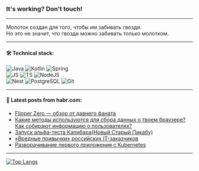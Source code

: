 ### It's working? Don't touch!

---
Молоток создан для того, чтобы им забивать гвозди. <br>
Но это не значит, что гвозди можно забивать только молотком.

---

#### 🛠️ Technical stack:

![Java](https://img.shields.io/badge/Java-informational?logo=Oracle&style=flat&logoColor=white&color=FF4500)
![Kotlin](https://img.shields.io/badge/Kotlin-informational?logo=Kotlin&style=flat&logoColor=white&color=774D97)
![Spring](https://img.shields.io/badge/SpringBoot-informational?logo=SpringBoot&style=flat&logoColor=white&color=6DB33F) <br>
![JS](https://img.shields.io/badge/JS-informational?logo=javaScript&style=flat&logoColor=black&color=F7Df1E)
![TS](https://img.shields.io/badge/TypeScript-informational?logo=typeScript&style=flat&logoColor=black&color=0667A8)
![NodeJS](https://img.shields.io/badge/NodeJS-informational?logo=node.js&style=flat&logoColor=white&color=70A760) <br>
![Nest](https://img.shields.io/badge/NestJS-informational?logo=NestJS&style=flat&logoColor=white&color=E0234E)
![PostgreSQL](https://img.shields.io/badge/PostgreSQL-informational?logo=PostgreSQL&style=flat&logoColor=white&color=DAA520)
![Git](https://img.shields.io/badge/Git-informational?logo=git&style=flat&logoColor=white&color=778899)

___

#### 💬 Latest posts from habr.com:

<!-- BLOG-POST-LIST:START -->
- [Flipper Zero — обзор от давнего фаната](https://habr.com/ru/articles/773254/?utm_source=habrahabr&utm_medium=rss&utm_campaign=773254)
- [Какие методы используются для сбора данных о твоем браузере? Как собирают информацию о пользователях?](https://habr.com/ru/articles/773242/?utm_source=habrahabr&utm_medium=rss&utm_campaign=773242)
- [Запуск альфа-теста Капибара&lpar;Новый Старый Пикабу&rpar;](https://habr.com/ru/articles/773234/?utm_source=habrahabr&utm_medium=rss&utm_campaign=773234)
- [«Вредные привычки» российских IT-заказчиков](https://habr.com/ru/companies/modusbi/articles/773206/?utm_source=habrahabr&utm_medium=rss&utm_campaign=773206)
- [Разворачивание первого приложения с Kubernetes](https://habr.com/ru/companies/quillis/articles/773198/?utm_source=habrahabr&utm_medium=rss&utm_campaign=773198)
<!-- BLOG-POST-LIST:END -->

---
[![Top Langs](https://github-readme-stats-git-master-advtsetting-gmailcom.vercel.app/api/top-langs/?username=zloylis&langs_count=10&hide_title=false&title_color=e6edf3&size_weight=0.5&count_weight=0.5&layout=compact&hide_border=true&theme=dracula)](https://github.com/zloylis)

<!-- ![GitHub stats](https://github-readme-stats-git-master-advtsetting-gmailcom.vercel.app/api?username=zloylis&show_icons=true&hide_border=true&theme=dracula&hide_title=true&include_all_commits=true&count_private=true&hide=contribs&hide_rank=true) -->
